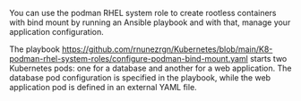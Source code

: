 You can use the podman RHEL system role to create rootless containers with bind mount by running an Ansible playbook and with that, manage your application configuration.

The playbook https://github.com/rnunezrgn/Kubernetes/blob/main/K8-podman-rhel-system-roles/configure-podman-bind-mount.yaml starts two Kubernetes pods: one for a database and another for a web application. The database pod configuration is specified in the playbook, while the web application pod is defined in an external YAML file.
